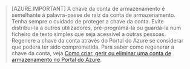 >[AZURE.IMPORTANT] A chave da conta de armazenamento é semelhante à palavra-passe de raiz da conta de armazenamento. Tenha sempre o cuidado de proteger a chave da conta. Evite distribui-la a outros utilizadores, pré-programá-la ou guardá-la num ficheiro de texto simples que seja acessível a outras pessoas. Regenere a chave da conta através do Portal do Azure se considerar que poderá ter sido comprometida. Para saber como regenerar a chave da conta, veja [Como criar, gerir ou eliminar uma conta de armazenamento no Portal do Azure](../articles/storage/storage-create-storage-account.md#manage-your-storage-account).



<!--HONumber=sep16_HO2-->


